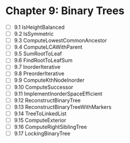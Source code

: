 # Chapter 9: Binary Trees

- [ ] 9.1 IsHeightBalanced
- [ ] 9.2 IsSymmetric
- [ ] 9.3 ComputeLowestCommonAncestor
- [ ] 9.4 ComputeLCAWithParent
- [ ] 9.5 SumRootToLeaf
- [ ] 9.6 FindRootToLeafSum
- [ ] 9.7 InorderIterative
- [ ] 9.8 PreorderIterative
- [ ] 9.9 ComputeKthNodeInorder
- [ ] 9.10 ComputeSuccessor
- [ ] 9.11 ImplementInorderSpaceEfficient
- [ ] 9.12 ReconstructBinaryTree
- [ ] 9.13 ReconstructBinaryTreeWithMarkers
- [ ] 9.14 TreeToLinkedList
- [ ] 9.15 ComputeExterior
- [ ] 9.16 ComputeRightSiblingTree
- [ ] 9.17 LockingBinaryTree